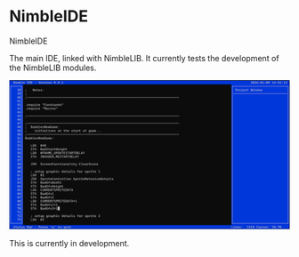 # NimbleIDE

NimbleIDE

The main IDE, linked with NimbleLIB. It currently tests the development of the NimbleLIB modules.

<img title="NimbleIDE Image" alt="NimbleIDE image" src="../Content/NimbleIDE003.png">

This is currently in development.
